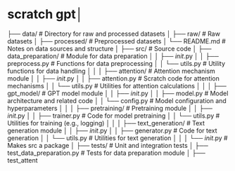 # scratch gpt│
├── data/                           # Directory for raw and processed datasets
│   ├── raw/                        # Raw datasets
│   ├── processed/                  # Preprocessed datasets
│   └── README.md                   # Notes on data sources and structure
│
├── src/                            # Source code
│   ├── data_preparation/           # Module for data preparation
│   │   ├── _init_.py
│   │   ├── preprocess.py           # Functions for data preprocessing
│   │   └── utils.py                # Utility functions for data handling
│   │
│   ├── attention/                  # Attention mechanism module
│   │   ├── _init_.py
│   │   ├── attention.py            # Scratch code for attention mechanisms
│   │   └── utils.py                # Utilities for attention calculations
│   │
│   ├── gpt_model/                  # GPT model module
│   │   ├── _init_.py
│   │   ├── model.py                # Model architecture and related code
│   │   └── config.py               # Model configuration and hyperparameters
│   │
│   ├── pretraining/                # Pretraining module
│   │   ├── _init_.py
│   │   ├── trainer.py              # Code for model pretraining
│   │   └── utils.py                # Utilities for training (e.g., logging)
│   │
│   ├── text_generation/            # Text generation module
│   │   ├── _init_.py
│   │   ├── generator.py            # Code for text generation
│   │   └── utils.py                # Utilities for text generation
│   │
│   └── _init_.py                 # Makes src a package
│
├── tests/                          # Unit and integration tests
│   ├── test_data_preparation.py    # Tests for data preparation module
│   ├── test_attent
